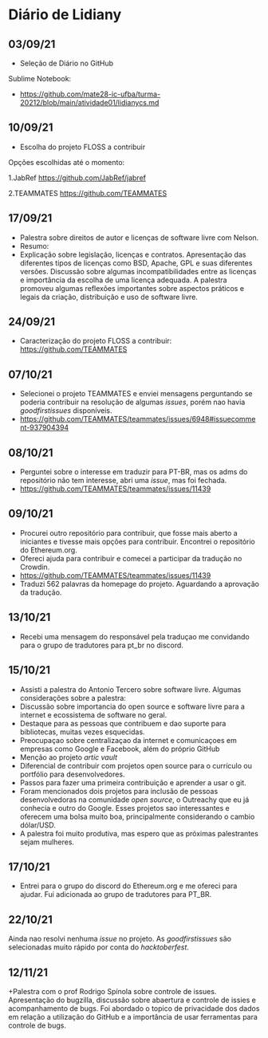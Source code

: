# Diário de Lidiany

## 03/09/21

+ Seleção de Diário no GitHub

Sublime Notebook:

+ https://github.com/mate28-ic-ufba/turma-20212/blob/main/atividade01/lidianycs.md


## 10/09/21
+ Escolha do projeto FLOSS a contribuir

Opções escolhidas até o momento:

1.JabRef https://github.com/JabRef/jabref


2.TEAMMATES https://github.com/TEAMMATES

## 17/09/21

+ Palestra sobre direitos de autor e licenças de software livre com Nelson.
+ Resumo:
+   Explicação sobre legislação, licenças e contratos. Apresentação das diferentes tipos de licenças como BSD, Apache, GPL e suas diferentes versões. Discussão sobre algumas incompatibilidades entre as licenças e importância da escolha de uma licença adequada. A palestra promoveu algumas reflexões importantes sobre aspectos práticos e legais da criação, distribuição e uso de software livre.


## 24/09/21

+ Caracterização do projeto FLOSS a contribuir:
https://github.com/TEAMMATES


## 07/10/21
+ Selecionei o projeto TEAMMATES e enviei mensagens perguntando se poderia contribuir na resolução de algumas _issues_, porém nao havia _goodfirstissues_ disponíveis.
+ https://github.com/TEAMMATES/teammates/issues/6948#issuecomment-937904394

## 08/10/21
+ Perguntei sobre o interesse em traduzir para PT-BR, mas os adms do repositório não tem interesse, abri uma _issue_, mas foi fechada.
+ https://github.com/TEAMMATES/teammates/issues/11439

## 09/10/21
+ Procurei outro repositório para contribuir, que fosse mais aberto a iniciantes e tivesse mais opções para contribuir. Encontrei o repositório do Ethereum.org.
+ Ofereci ajuda para contribuir e comecei a participar da tradução no Crowdin.
+ https://github.com/TEAMMATES/teammates/issues/11439
+ Traduzi 562 palavras da homepage do projeto. Aguardando a aprovação da tradução.

## 13/10/21
+ Recebi uma mensagem do responsável pela traduçao me convidando para o grupo de tradutores para pt_br no discord.

## 15/10/21
+ Assisti a palestra do Antonio Tercero sobre software livre. Algumas considerações sobre a palestra:
+ Discussão sobre importancia do open source e software livre para a internet e ecossistema de software no geral. 
+ Destaque para as pessoas que contribuem e dao suporte para bibliotecas, muitas vezes esquecidas.
+ Preocupaçao sobre centralizaçao da internet e comunicaçoes em empresas como Google e Facebook, além do próprio GitHub
+ Menção ao projeto _artic vault_
+ Diferencial de contribuir com projetos open source para o currículo ou portfólio para desenvolvedores.
+ Passos para fazer uma primeira contribuição e aprender a usar o git.
+ Foram mencionados dois projetos para inclusão de pessoas desenvolvedoras na comunidade _open source_, o Outreachy que eu já conhecia e outro do Google. Esses projetos sao interessantes e oferecem uma bolsa muito boa, principalmente considerando o cambio dólar/USD.
+ A palestra foi muito produtiva, mas espero que as próximas palestrantes sejam mulheres.


## 17/10/21
+ Entrei para o grupo do discord do Ethereum.org e me ofereci para ajudar. Fui adicionada ao grupo de tradutores para PT_BR.

## 22/10/21
Ainda nao resolvi nenhuma _issue_ no projeto. As _goodfirstissues_ são selecionadas muito rápido por conta do _hacktoberfest_.

## 12/11/21
+Palestra com o prof Rodrigo Spínola sobre controle de issues.
Apresentação do bugzilla, discussão sobre abaertura e controle de issies e acompanhamento de bugs.
Foi abordado o topico de privacidade dos dados em relação a utilização do GitHub e a importância de usar ferramentas para controle de bugs.

